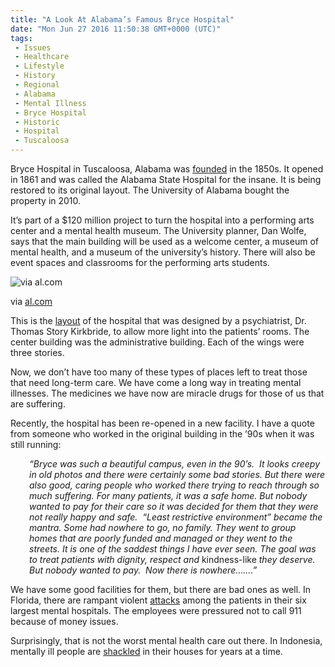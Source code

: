 ```yaml
---
title: "A Look At Alabama’s Famous Bryce Hospital"
date: "Mon Jun 27 2016 11:50:38 GMT+0000 (UTC)"
tags: 
 - Issues
 - Healthcare
 - Lifestyle
 - History
 - Regional
 - Alabama
 - Mental Illness
 - Bryce Hospital
 - Historic
 - Hospital
 - Tuscaloosa
---
```

<p>Bryce Hospital in Tuscaloosa, Alabama was <a href="http://www.al.com/living/index.ssf/2016/06/as_bryce_undergoes_restoration.html#0" onclick="__gaTracker(&apos;send&apos;, &apos;event&apos;, &apos;outbound-article&apos;, &apos;http://www.al.com/living/index.ssf/2016/06/as_bryce_undergoes_restoration.html#0&apos;, &apos;founded&apos;);">founded</a> in the 1850s. It opened in 1861 and was called the Alabama State Hospital for the insane. It is&#xA0;being restored to its original layout. The University of Alabama bought the property in 2010.</p><p>It&#x2019;s part of a $120 million project to turn the hospital into a performing arts center and a mental health museum. The University planner, Dan Wolfe, says that the main building will be used as a welcome center, a museum of mental health, and a museum of the university&#x2019;s history. There will also be event spaces and classrooms for the performing arts students.</p><div id="attachment_139196" style="width: 630px" class="wp-caption aligncenter"><img class="wp-image-139196 size-full" src="//i1.wp.com/cdn.liberalamerica.org/wp-content/uploads/2016/06/bryce_layout.jpg?resize=620%2C281" alt="via al.com" srcset="//i1.wp.com/cdn.liberalamerica.org/wp-content/uploads/2016/06/bryce_layout.jpg?resize=620%2C281 620w, //i1.wp.com/cdn.liberalamerica.org/wp-content/uploads/2016/06/bryce_layout.jpg?resize=620%2C281 64w, //i1.wp.com/cdn.liberalamerica.org/wp-content/uploads/2016/06/bryce_layout.jpg?resize=620%2C281 350w, //i1.wp.com/cdn.liberalamerica.org/wp-content/uploads/2016/06/bryce_layout.jpg?resize=620%2C281 600w" sizes="(max-width: 620px) 100vw, 620px" data-recalc-dims="1">
<p class="wp-caption-text">via <a href="http://www.al.com/living/index.ssf/2016/06/as_bryce_undergoes_restoration.html#6" onclick="__gaTracker(&apos;send&apos;, &apos;event&apos;, &apos;outbound-article&apos;, &apos;http://www.al.com/living/index.ssf/2016/06/as_bryce_undergoes_restoration.html#6&apos;, &apos;al.com&apos;);">al.com</a></p>
</div><p>This is the <a href="http://www.al.com/living/index.ssf/2016/06/as_bryce_undergoes_restoration.html#6" onclick="__gaTracker(&apos;send&apos;, &apos;event&apos;, &apos;outbound-article&apos;, &apos;http://www.al.com/living/index.ssf/2016/06/as_bryce_undergoes_restoration.html#6&apos;, &apos;layout&apos;);" target="_blank">layout</a> of the hospital that was designed by a&#xA0;psychiatrist, Dr. Thomas Story Kirkbride, to allow more light into the patients&#x2019; rooms. The center building was the administrative building. Each of the wings were three stories.</p><p>Now, we don&#x2019;t have too many of these types of places left to treat those that need long-term care. We have come a long way in treating mental illnesses. The medicines we have now are miracle drugs for those of us that are suffering.</p><p>Recently, the hospital has been re-opened in a new facility. I have a quote from someone who worked in the original building in the &#x2019;90s when it was still running:</p><p style="padding-left: 30px;"><em>&#x201C;Bryce was such a beautiful campus, even in the 90&#x2019;s.&#xA0; It looks creepy in old photos and there were certainly some bad stories. But there were also good, caring people who worked there trying to reach through so much suffering. For many patients, it was a safe home. But nobody wanted to pay for their care so it was decided for them that they were not really happy and safe.&#xA0; &#x201C;Least restrictive environment&#x201D; became the mantra. Some had nowhere to go, no family. They went to group homes that are poorly funded and managed or they went to the streets. It is one of the saddest things I have ever seen. The goal was to treat patients with dignity, respect and </em>kindness-like<em> they deserve. But nobody wanted to pay.&#xA0; Now there is nowhere&#x2026;&#x2026;.&#x201D;</em></p><p>We have some good facilities for them, but there are bad ones as well. In Florida, there are rampant violent <a href="http://www.liberalamerica.org/2015/11/12/psychiatric-care-in-florida-a-startling-look-at-tragedy/" target="_blank">attacks</a> among the patients in their six largest mental hospitals. The employees were pressured not to call 911 because of money issues.</p><p>Surprisingly, that is not the worst mental health care out there. In Indonesia, mentally ill people are <a href="http://www.liberalamerica.org/2016/03/21/horrifying-this-is-how-indonesia-cares-for-their-mentally-ill/" target="_blank">shackled</a>&#xA0;in their houses for years at a time.</p>